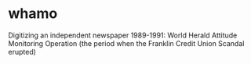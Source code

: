 # whamo
Digitizing an independent newspaper 1989-1991: World Herald Attitude Monitoring Operation (the period when the Franklin Credit Union Scandal erupted)
